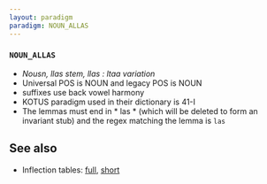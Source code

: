 ```yaml
---
layout: paradigm
paradigm: NOUN_ALLAS
---
```

### ` NOUN_ALLAS `

* _Nousn, llas stem, llas : ltaa variation_
* Universal POS is NOUN and legacy POS is NOUN
* suffixes use back vowel harmony
* KOTUS paradigm used in their dictionary is 41-I
* The lemmas must end in * las * (which will be deleted to form an invariant stub) and the regex matching the lemma is ` las `

## See also

* Inflection tables: [full](gen/A/allas.html), [short](gen/A/allas_wikt.html)

